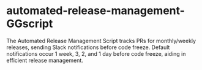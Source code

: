 # automated-release-management-GGscript
The Automated Release Management Script tracks PRs for monthly/weekly releases, sending Slack notifications before code freeze. Default notifications occur 1 week, 3, 2, and 1 day before code freeze, aiding in efficient release management.

